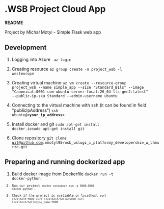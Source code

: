 # .WSB Project Cloud App

**README**

Project by Michał Motyl - Simple Flask web app


## Development

1. Logging into Azure 
<code> az login</code>
2. Creating resource
<code>az group create -n project_wsb -l westeurope</code>
3. Creating virtual machine
<code>az vm create --resource-group project_wsb --name simple_app --size "Standard_B1ls" --image "Canonical:0001-com-ubuntu-server-focal:20_04-lts-gen2:latest" --public-ip-sku Standard --admin-username ubuntu</code>
4. Connecting to the virtual machine with ssh (it can be found in field "publicIpAddress")
<code>ssh ubuntu@<**your_ip_address**></code>
	
6. Install docker and git 
<code>sudo apt-get install docker.io</code><code>sudo apt-get install git</code>
7. Clone repository 
<code>git clone git@github.com:mmotyl95/wsb_uslugi_i_platformy_deweloperskie_w_chmurze.git</code>

## Preparing and running dockerized app
1. Build docker image from Dockerfile
<code>docker run -t docker-python<code>
2. Run our project
<code>docker container run -p 5000:5000 docker-python .</code>
3. Check if the project is avaliable on localhost
<code>curl localhost:5000</code>
<code>curl localhost/hello:5000</code>
<code>curl localhost/hello/you_name:5000</code>

